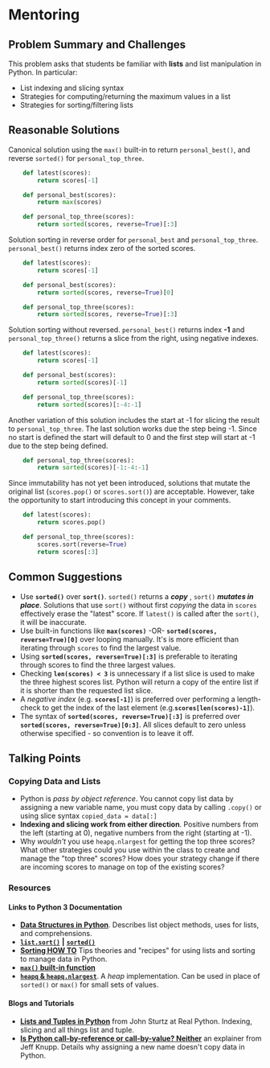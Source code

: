 # Mentoring

## Problem Summary and Challenges

This problem asks that students be familiar with **lists** and list manipulation in Python. In particular:

- List indexing and slicing syntax
- Strategies for computing/returning the maximum values in a list
- Strategies for sorting/filtering lists 


## Reasonable Solutions
Canonical solution using the `max()` built-in to return `personal_best()`, and reverse `sorted()` for `personal_top_three`.
```python
    def latest(scores):
        return scores[-1]

    def personal_best(scores):
        return max(scores)

    def personal_top_three(scores):
        return sorted(scores, reverse=True)[:3]
```

Solution sorting in reverse order for `personal_best` and `personal_top_three`.  `personal_best()` returns index zero of the sorted scores.
```python
    def latest(scores):
        return scores[-1]

    def personal_best(scores):
        return sorted(scores, reverse=True)[0]

    def personal_top_three(scores):
        return sorted(scores, reverse=True)[:3]
```
Solution sorting without reversed. `personal_best()` returns index **-1** and `personal_top_three()` returns a slice from the right, using negative indexes.
```python
    def latest(scores):
        return scores[-1]

    def personal_best(scores):
        return sorted(scores)[-1]

    def personal_top_three(scores):
        return sorted(scores)[:-4:-1]
```
Another variation of this solution includes the start at -1 for slicing the result to `personal_top_three`. The last solution works due the step being -1. Since no start is defined the start will default to 0 and the first step will start at -1 due to the step being defined.
```python
    def personal_top_three(scores):
        return sorted(scores)[-1:-4:-1]
```

Since immutability has not yet been introduced, solutions that mutate the original list (`scores.pop()` or `scores.sort()`) are acceptable. However, take the opportunity to start introducing this concept in your comments.
```python
    def latest(scores):
        return scores.pop()

    def personal_top_three(scores):
        scores.sort(reverse=True)
        return scores[:3]
```

## Common Suggestions

- Use **`sorted()`** over **`sort()`**. `sorted()` returns a _**copy**_ , `sort()` _**mutates in place**_.
Solutions that use `sort()` without first _copying_ the data in `scores` effectively erase the "latest" score. If `latest()` is called after the `sort()`, it will be inaccurate.
- Use built-in functions like **`max(scores)`** -OR- **`sorted(scores, reverse=True)[0]`** over looping manually. It's is more efficient than iterating through `scores` to find the largest value.
- Using **`sorted(scores, reverse=True)[:3]`** is preferable to iterating through scores to find the three largest values.
- Checking **`len(scores) < 3`** is unnecessary if a list slice is used to make the three highest scores list. Python will return a copy of the entire list if it is shorter than the requested list slice.
- A _negative index_ (e.g. **`scores[-1]`**) is preferred over performing a length-check to get the index of the last element (e.g.**`scores[len(scores)-1]`**). 
- The syntax of **`sorted(scores, reverse=True)[:3]`** is preferred over **`sorted(scores, reverse=True)[0:3]`**. All slices default to zero unless otherwise specified - so convention is to leave it off.


## Talking Points

### Copying Data and Lists
- Python is _pass by object reference_. You cannot copy list data by assigning a new variable name, you must copy data by calling `.copy()` or using slice syntax `copied_data = data[:]`
- **Indexing and slicing work from either direction**. Positive numbers from the left (starting at 0), negative numbers from the right (starting at -1).
- Why _wouldn't_ you use `heapq.nlargest` for getting the top three scores? What other strategies could you use within the class to create and manage the "top three" scores? How does your strategy change if there are incoming scores to manage on top of the existing scores?


### Resources

#### Links to Python 3 Documentation
- [**Data Structures in Python**][datastructures]. Describes list object methods, uses for lists, and comprehensions.
- [**`list.sort()`**][list-sort] **|** [**`sorted()`**][sorted]
- [**Sorting HOW TO**][sorting] Tips theories and "recipes" for using lists and sorting to manage data in Python.
- [**`max()` built-in function**][max] 
- [**`heapq` & `heapq.nlargest`**][heapq-nlargest]. A _heap_ implementation. Can be used in place of `sorted()` or `max()` for small sets of values.

#### Blogs and Tutorials
- [**Lists and Tuples in Python**](https://realpython.com/python-lists-tuples/#python-lists) from John Sturtz at Real Python. Indexing, slicing and all things list and tuple.
- [**Is Python call-by-reference or call-by-value? Neither**](https://jeffknupp.com/blog/2012/11/13/is-python-callbyvalue-or-callbyreference-neither/) an explainer from Jeff Knupp. Details why assigning a new name doesn't copy data in Python.

[datastructures]: https://docs.python.org/3/tutorial/datastructures.html
[list-sort]: https://docs.python.org/3/library/stdtypes.html#list.sort
[sorted]: https://docs.python.org/3/library/functions.html#sorted
[sorting]: https://docs.python.org/3/howto/sorting.html
[max]: https://docs.python.org/3/library/functions.html#max
[heapq-nlargest]: https://docs.python.org/3/library/heapq.html#heapq.nlargest
